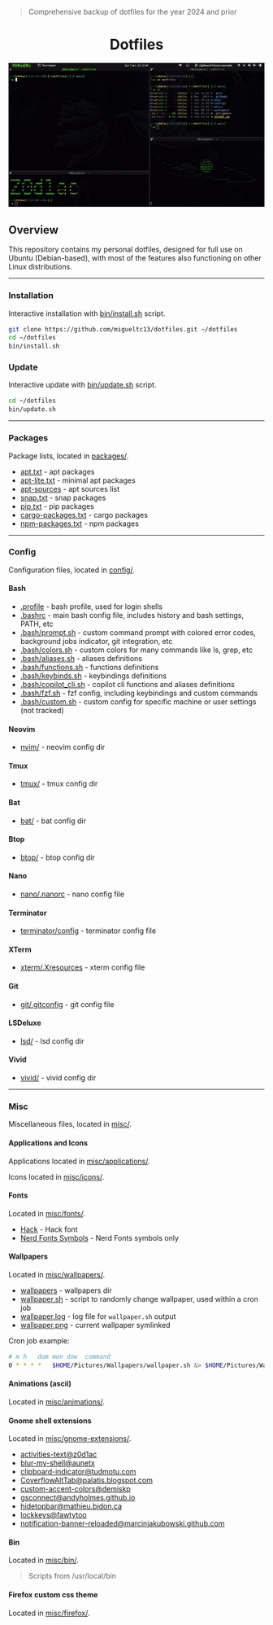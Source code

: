 > Comprehensive backup of dotfiles for the year 2024 and prior

<h1 align="center">Dotfiles</h1>

<div align="center">
    <img src=".github/img/overview.gif" alt="overview.gif">
</div>

## Overview

This repository contains my personal dotfiles,
designed for full use on Ubuntu (Debian-based),
with most of the features also functioning on other Linux distributions.

---

### Installation

Interactive installation with [bin/install.sh]() script.

```bash
git clone https://github.com/migueltc13/dotfiles.git ~/dotfiles
cd ~/dotfiles
bin/install.sh
```

### Update

Interactive update with [bin/update.sh]() script.

```bash
cd ~/dotfiles
bin/update.sh
```

---

### Packages

Package lists, located in [packages/](./packages/).

- [apt.txt](packages/apt.txt) - apt packages
- [apt-lite.txt](packages/apt-lite.txt) - minimal apt packages
- [apt-sources](packages/apt-sources/) - apt sources list
- [snap.txt](packages/snap.txt) - snap packages
- [pip.txt](packages/pip.txt) - pip packages
- [cargo-packages.txt](cargo-packages.txt) - cargo packages
- [npm-packages.txt](npm-packages.txt) - npm packages
<!-- TODO - [gem-packages.txt](gem-packages.txt) - gem packages -->

---

### Config

Configuration files, located in [config/](./config/).

#### Bash

- [.profile](./config/bash/.profile) - bash profile, used for login shells
- [.bashrc](./config/bash/.bashrc) - main bash config file, includes history and bash settings, PATH, etc
- [.bash/prompt.sh](./config/bash/.bash/prompt.sh) - custom command prompt with colored error codes, background jobs indicator, git integration, etc
- [.bash/colors.sh](./config/bash/.bash/colors.sh) - custom colors for many commands like ls, grep, etc
- [.bash/aliases.sh](./config/bash/.bash/aliases.sh) - aliases definitions
- [.bash/functions.sh](./config/bash/.bash/functions.sh) - functions definitions
- [.bash/keybinds.sh](./config/bash/.bash/keybinds.sh) - keybindings definitions
- [.bash/copilot_cli.sh](./config/bash/.bash/copilot_cli.sh) - copilot cli functions and aliases definitions
- [.bash/fzf.sh](./config/bash/.bash/fzf.sh) - fzf config, including keybindings and custom commands
- [.bash/custom.sh](./config/bash/.bash/custom.sh) - custom config for specific machine or user settings (not tracked)

#### Neovim

- [nvim/](./config/nvim/) - neovim config dir

#### Tmux

- [tmux/](./config/tmux/) - tmux config dir

#### Bat

- [bat/](./config/bat/) - bat config dir

#### Btop

- [btop/](./config/btop/) - btop config dir

#### Nano

- [nano/.nanorc](./config/nano/.nanorc) - nano config file

#### Terminator

- [terminator/config](./config/terminator/config) - terminator config file

#### XTerm

- [xterm/.Xresources](./config/xterm/.Xresources) - xterm config file

#### Git

- [git/.gitconfig](./config/git/.gitconfig) - git config file

#### LSDeluxe

- [lsd/](./config/lsd/) - lsd config dir

#### Vivid

- [vivid/](./config/vivid/) - vivid config dir

---

### Misc

Miscellaneous files, located in [misc/](./misc/).

#### Applications and Icons

Applications located in [misc/applications/](./misc/applications/).

Icons located in [misc/icons/](./misc/icons/).

#### Fonts

Located in [misc/fonts/](./misc/fonts/).

- [Hack](./misc/fonts/Hack.zip) - Hack font
- [Nerd Fonts Symbols](./misc/fonts/NerdFontsSymbolsOnly.zip) - Nerd Fonts symbols only

#### Wallpapers

Located in [misc/wallpapers/](./misc/wallpapers/).

- [wallpapers](./misc/wallpapers/wallpapers/) - wallpapers dir
- [wallpaper.sh](./misc/wallpapers/wallpaper.sh) - script to randomly change wallpaper, used within a cron job
- [wallpaper.log](./misc/wallpapers/wallpaper.log) - log file for `wallpaper.sh` output
- [wallpaper.png](./misc/wallpapers/wallpaper.png) - current wallpaper symlinked

Cron job example:

```bash
# m h   dom mon dow  command
0 * * * *   $HOME/Pictures/Wallpapers/wallpaper.sh &> $HOME/Pictures/Wallpapers/wallpaper.log
```

#### Animations (ascii)

Located in [misc/animations/](./misc/animations/).

#### Gnome shell extensions

Located in [misc/gnome-extensions/](./misc/gnome-extensions/).

- [activities-text@z0d1ac](./misc/gnome-extensions/activities-text@z0d1ac)
- [blur-my-shell@aunetx](./misc/gnome-extensions/blur-my-shell@aunetx)
- [clipboard-indicator@tudmotu.com](./misc/gnome-extensions/clipboard-indicator@tudmotu.com)
- [CoverflowAltTab@palatis.blogspot.com](./misc/gnome-extensions/CoverflowAltTab@palatis.blogspot.com)
- [custom-accent-colors@demiskp](./misc/gnome-extensions/custom-accent-colors@demiskp)
- [gsconnect@andyholmes.github.io](./misc/gnome-extensions/gsconnect@andyholmes.github.io)
- [hidetopbar@mathieu.bidon.ca](./misc/gnome-extensions/hidetopbar@mathieu.bidon.ca)
- [lockkeys@fawtytoo](./misc/gnome-extensions/lockkeys@fawtytoo)
- [notification-banner-reloaded@marcinjakubowski.github.com](./misc/gnome-extensions/notification-banner-reloaded@marcinjakubowski.github.com/)

#### Bin

Located in [misc/bin/](./misc/bin/).

> Scripts from /usr/local/bin

#### Firefox custom css theme

Located in [misc/firefox/](./misc/firefox/).

<!--
#### command-not-found

Located in [misc/command-not-found/](./misc/command-not-found/).

Inspired by Kali Linux command-not-found script, suggests packages to install
when a command is not found.
-->
<!-- TODO enhance usr/lib/command-not-found script -->
